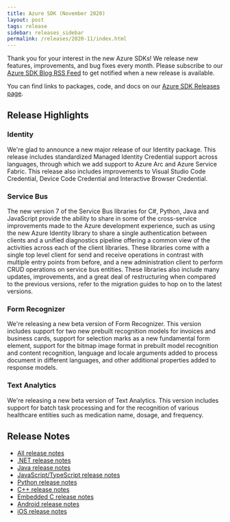```yaml
---
title: Azure SDK (November 2020)
layout: post
tags: release
sidebar: releases_sidebar
permalink: /releases/2020-11/index.html
---
```


Thank you for your interest in the new Azure SDKs! We release new features, improvements, and bug fixes every month. Please subscribe to our [Azure SDK Blog RSS Feed](https://devblogs.microsoft.com/azure-sdk/feed) to get notified when a new release is available.

You can find links to packages, code, and docs on our [Azure SDK Releases page](https://aka.ms/azsdk/releases).

## Release Highlights

### Identity

We're glad to announce a new major release of our Identity package. This release includes standardized Managed Identity Credential support across languages, through which we add support to Azure Arc and Azure Service Fabric. This release also includes improvements to Visual Studio Code Credential, Device Code Credential and Interactive Browser Credential.

### Service Bus

The new version 7 of the Service Bus libraries for C#, Python, Java and JavaScript provide the ability to share in some of the cross-service improvements made to the Azure development experience, such as using the new Azure Identity library to share a single authentication between clients and a unified diagnostics pipeline offering a common view of the activities across each of the client libraries. These libraries come with a single top level client for send and receive operations in contrast with multiple entry points from before, and a new administration client to perform CRUD operations on service bus entities. These libraries also include many updates, improvements, and a great deal of restructuring when compared to the previous versions, refer to the migration guides to hop on to the latest versions.

### Form Recognizer

We're releasing a new beta version of Form Recognizer. This version includes support for two new prebuilt recognition models for invoices and business cards, support for selection marks as a new fundamental form element, support for the bitmap image format in prebuilt model recognition and content recognition, language and locale arguments added to process document in different languages, and other additional properties added to response models.

### Text Analytics

We're releasing a new beta version of Text Analytics. This version includes support for batch task processing and for the recognition of  various healthcare entities such as medication name, dosage, and frequency.
## Release Notes

* [All release notes](index.md)
* [.NET release notes](dotnet.md)
* [Java release notes](java.md)
* [JavaScript/TypeScript release notes](js.md)
* [Python release notes](python.md)
* [C++ release notes](cpp.md)
* [Embedded C release notes](c.md)
* [Android release notes](android.md)
* [iOS release notes](ios.md)
